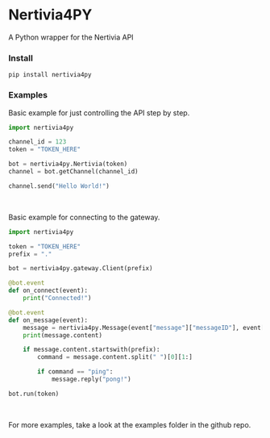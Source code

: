 # Nertivia4PY
A Python wrapper for the Nertivia API

### Install
```
pip install nertivia4py
```

### Examples
Basic example for just controlling the API step by step.  
```python
import nertivia4py

channel_id = 123
token = "TOKEN_HERE"

bot = nertivia4py.Nertivia(token)
channel = bot.getChannel(channel_id)

channel.send("Hello World!")
``` 
   
<br />
  
Basic example for connecting to the gateway.  
```python
import nertivia4py

token = "TOKEN_HERE"
prefix = "."

bot = nertivia4py.gateway.Client(prefix)

@bot.event
def on_connect(event):
    print("Connected!")

@bot.event
def on_message(event):
    message = nertivia4py.Message(event["message"]["messageID"], event["message"]["channelID"])
    print(message.content)

    if message.content.startswith(prefix):
        command = message.content.split(" ")[0][1:]

        if command == "ping":
            message.reply("pong!")

bot.run(token)
```  
  
<br />
  
For more examples, take a look at the examples folder in the github repo.